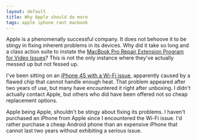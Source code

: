 ```yaml
---
layout: default
title: Why Apple should do more
tags: apple iphone rant macbook
---
```


Apple is a phenomenally successful company. It does not behoove it to be stingy in fixing inherent problems in its devices. Why did it take so long and a class action suite to instate the [MacBook Pro Repair Extension Program for Video Issues](http://www.apple.com/support/macbookpro-videoissues/)? This is not the only instance where they've actually messed up but not fessed up.

I've been sitting on an [iPhone 4S with a Wi-Fi issue](https://discussions.apple.com/thread/5984942), apparently caused by a flawed chip that cannot handle enough heat. That problem appeared after two years of use, but many have encountered it right after unboxing. I didn't actually contact Apple, but others who did have been offered not so cheap replacement options.

Apple being Apple, shouldn't be stingy about fixing its problems. I haven't purchased an iPhone from Apple since I encountered the Wi-Fi issue. I'd rather purchase a cheap Android phone than an expensive iPhone that cannot last two years without exhibiting a serious issue.
